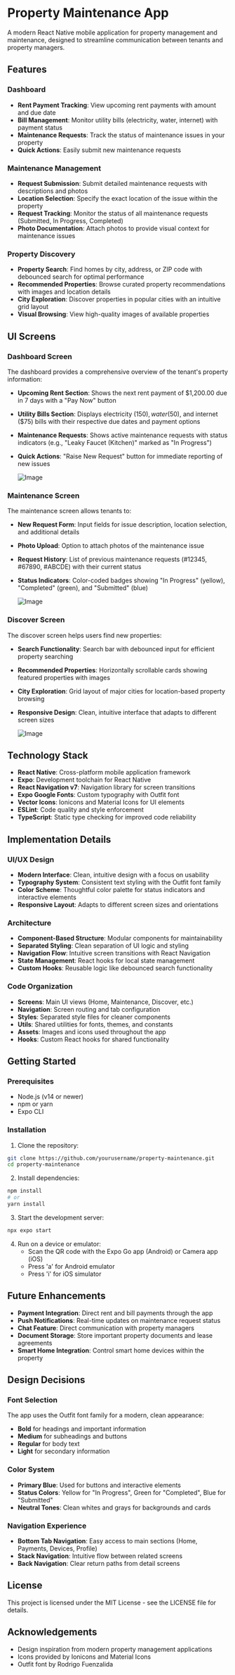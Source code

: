 # Property Maintenance App

A modern React Native mobile application for property management and maintenance, designed to streamline communication between tenants and property managers.

## Features

### Dashboard

- **Rent Payment Tracking**: View upcoming rent payments with amount and due date
- **Bill Management**: Monitor utility bills (electricity, water, internet) with payment status
- **Maintenance Requests**: Track the status of maintenance issues in your property
- **Quick Actions**: Easily submit new maintenance requests

### Maintenance Management

- **Request Submission**: Submit detailed maintenance requests with descriptions and photos
- **Location Selection**: Specify the exact location of the issue within the property
- **Request Tracking**: Monitor the status of all maintenance requests (Submitted, In Progress, Completed)
- **Photo Documentation**: Attach photos to provide visual context for maintenance issues

### Property Discovery

- **Property Search**: Find homes by city, address, or ZIP code with debounced search for optimal performance
- **Recommended Properties**: Browse curated property recommendations with images and location details
- **City Exploration**: Discover properties in popular cities with an intuitive grid layout
- **Visual Browsing**: View high-quality images of available properties

## UI Screens

### Dashboard Screen

The dashboard provides a comprehensive overview of the tenant's property information:

- **Upcoming Rent Section**: Shows the next rent payment of $1,200.00 due in 7 days with a "Pay Now" button
- **Utility Bills Section**: Displays electricity ($150), water ($50), and internet ($75) bills with their respective due dates and payment options
- **Maintenance Requests**: Shows active maintenance requests with status indicators (e.g., "Leaky Faucet (Kitchen)" marked as "In Progress")
- **Quick Actions**: "Raise New Request" button for immediate reporting of new issues

  ![Image](https://github.com/user-attachments/assets/1254307b-8bef-4840-a65e-0064436e41db)

### Maintenance Screen

The maintenance screen allows tenants to:

- **New Request Form**: Input fields for issue description, location selection, and additional details
- **Photo Upload**: Option to attach photos of the maintenance issue
- **Request History**: List of previous maintenance requests (#12345, #67890, #ABCDE) with their current status
- **Status Indicators**: Color-coded badges showing "In Progress" (yellow), "Completed" (green), and "Submitted" (blue)

  ![Image](https://github.com/user-attachments/assets/56253529-d589-4393-946f-6cca54f903a7)

### Discover Screen

The discover screen helps users find new properties:

- **Search Functionality**: Search bar with debounced input for efficient property searching
- **Recommended Properties**: Horizontally scrollable cards showing featured properties with images
- **City Exploration**: Grid layout of major cities for location-based property browsing
- **Responsive Design**: Clean, intuitive interface that adapts to different screen sizes

  ![Image](https://github.com/user-attachments/assets/9a0864ae-de2c-4167-9ba9-aaacc1c01947)

## Technology Stack

- **React Native**: Cross-platform mobile application framework
- **Expo**: Development toolchain for React Native
- **React Navigation v7**: Navigation library for screen transitions
- **Expo Google Fonts**: Custom typography with Outfit font
- **Vector Icons**: Ionicons and Material Icons for UI elements
- **ESLint**: Code quality and style enforcement
- **TypeScript**: Static type checking for improved code reliability

## Implementation Details

### UI/UX Design

- **Modern Interface**: Clean, intuitive design with a focus on usability
- **Typography System**: Consistent text styling with the Outfit font family
- **Color Scheme**: Thoughtful color palette for status indicators and interactive elements
- **Responsive Layout**: Adapts to different screen sizes and orientations

### Architecture

- **Component-Based Structure**: Modular components for maintainability
- **Separated Styling**: Clean separation of UI logic and styling
- **Navigation Flow**: Intuitive screen transitions with React Navigation
- **State Management**: React hooks for local state management
- **Custom Hooks**: Reusable logic like debounced search functionality

### Code Organization

- **Screens**: Main UI views (Home, Maintenance, Discover, etc.)
- **Navigation**: Screen routing and tab configuration
- **Styles**: Separated style files for cleaner components
- **Utils**: Shared utilities for fonts, themes, and constants
- **Assets**: Images and icons used throughout the app
- **Hooks**: Custom React hooks for shared functionality

## Getting Started

### Prerequisites

- Node.js (v14 or newer)
- npm or yarn
- Expo CLI

### Installation

1. Clone the repository:

```bash
git clone https://github.com/yourusername/property-maintenance.git
cd property-maintenance
```

2. Install dependencies:

```bash
npm install
# or
yarn install
```

3. Start the development server:

```bash
npx expo start
```

4. Run on a device or emulator:
   - Scan the QR code with the Expo Go app (Android) or Camera app (iOS)
   - Press 'a' for Android emulator
   - Press 'i' for iOS simulator

## Future Enhancements

- **Payment Integration**: Direct rent and bill payments through the app
- **Push Notifications**: Real-time updates on maintenance request status
- **Chat Feature**: Direct communication with property managers
- **Document Storage**: Store important property documents and lease agreements
- **Smart Home Integration**: Control smart home devices within the property

## Design Decisions

### Font Selection

The app uses the Outfit font family for a modern, clean appearance:

- **Bold** for headings and important information
- **Medium** for subheadings and buttons
- **Regular** for body text
- **Light** for secondary information

### Color System

- **Primary Blue**: Used for buttons and interactive elements
- **Status Colors**: Yellow for "In Progress", Green for "Completed", Blue for "Submitted"
- **Neutral Tones**: Clean whites and grays for backgrounds and cards

### Navigation Experience

- **Bottom Tab Navigation**: Easy access to main sections (Home, Payments, Devices, Profile)
- **Stack Navigation**: Intuitive flow between related screens
- **Back Navigation**: Clear return paths from detail screens

## License

This project is licensed under the MIT License - see the LICENSE file for details.

## Acknowledgements

- Design inspiration from modern property management applications
- Icons provided by Ionicons and Material Icons
- Outfit font by Rodrigo Fuenzalida
